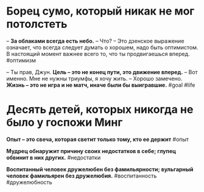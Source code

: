 # Борец сумо, который никак не мог потолстеть

– **За облаками всегда есть небо.**
– Что?
– Это дзенское выражение означает, что всегда следует думать о хорошем, надо быть оптимистом. В настоящий момент важнее всего то, что ты продвигаешься вперед.
#оптимизм 

– Ты прав, Джун. **Цель – это не конец пути, это движение вперед.**
– Вот именно. Мне не нужны триумфы, я хочу жить.
– Хорошо замечено. **Жизнь – это не игра и не матч, иначе были бы выигравшие.**
#goal  #life



# Десять детей, которых никогда не было у госпожи Минг

**Опыт – это свеча, которая светит только тому, кто ее держит**
#опыт

**Мудрец обнаружит причину своих недостатков в себе; глупец обвинит в них других.**
#недостатки

**Воспитанный человек дружелюбен без фамильярности; вульгарный человек фамильярен без дружелюбия.**
#воспитанность #дружелюбность


